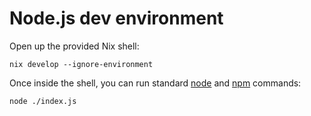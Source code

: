 # Node.js dev environment

Open up the provided Nix shell:

```shell
nix develop --ignore-environment
```

Once inside the shell, you can run standard [node] and [npm] commands:

```shell
node ./index.js
```

[node]: https://nodejs.org
[npm]: https://npmjs.org
